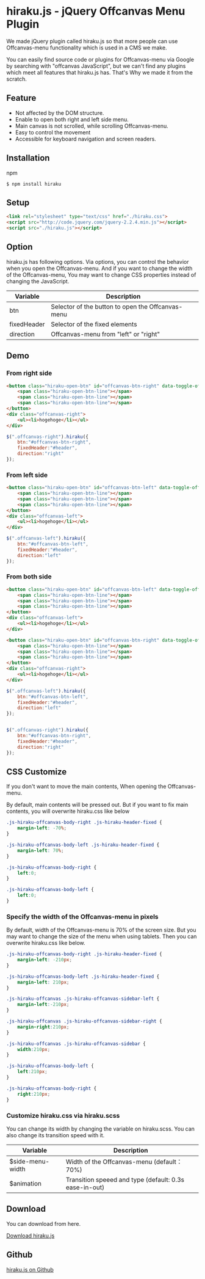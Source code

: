 # hiraku.js - jQuery Offcanvas Menu Plugin

We made jQuery plugin called hiraku.js so that more people can use Offcanvas-menu functionality which is used in a CMS we make.

You can easily find source code or plugins for Offcanvas-menu via Google by searching with "offcanvas JavaScript", but we can't find any plugins which meet all features that hiraku.js has. That's Why we made it from the scratch.

## Feature

- Not affected by the DOM structure.
- Enable to open both right and left side menu.
- Main canvas is not scrolled, while scrolling Offcanvas-menu.
- Easy to control the movement
- Accessible for keyboard navigation and screen readers.

## Installation

npm

```
$ npm install hiraku
```

## Setup

```html
<link rel="stylesheet" type="text/css" href="./hiraku.css">
<script src="http://code.jquery.com/jquery-2.2.4.min.js"></script>
<script src="./hiraku.js"></script>
```

## Option
hiraku.js has following options. Via options, you can control the behavior when you open the Offcanvas-menu.
And if you want to change the width of the Offcanvas-menu, You may want to change CSS properties instead of changing the JavaScript.

| Variable | Description |
|-----------|----------------------------------------------------------------|
| btn       | Selector of the button to open the Offcanvas-menu |
| fixedHeader | Selector of the fixed elements |
| direction | Offcanvas-menu from "left" or "right" |

## Demo

### From right side
```html
<button class="hiraku-open-btn" id="offcanvas-btn-right" data-toggle-offcanvas="#js-hiraku-offcanvas-1">
	<span class="hiraku-open-btn-line"></span>
	<span class="hiraku-open-btn-line"></span>
	<span class="hiraku-open-btn-line"></span>
</button>
<div class="offcanvas-right">
	<ul><li>hogehoge</li></ul>
</div>
```

```js
$(".offcanvas-right").hiraku({
	btn:"#offcanvas-btn-right",
	fixedHeader:"#header",
	direction:"right"
});
```
### From left side

```html
<button class="hiraku-open-btn" id="offcanvas-btn-left" data-toggle-offcanvas="#js-hiraku-offcanvas-1">
	<span class="hiraku-open-btn-line"></span>
	<span class="hiraku-open-btn-line"></span>
	<span class="hiraku-open-btn-line"></span>
</button>
<div class="offcanvas-left">
	<ul><li>hogehoge</li></ul>
</div>
```

```js
$(".offcanvas-left").hiraku({
	btn:"#offcanvas-btn-left",
	fixedHeader:"#header",
	direction:"left"
});
```
### From both side

```html
<button class="hiraku-open-btn" id="offcanvas-btn-left" data-toggle-offcanvas="#js-hiraku-offcanvas-1">
	<span class="hiraku-open-btn-line"></span>
	<span class="hiraku-open-btn-line"></span>
	<span class="hiraku-open-btn-line"></span>
</button>
<div class="offcanvas-left">
	<ul><li>hogehoge</li></ul>
</div>

<button class="hiraku-open-btn" id="offcanvas-btn-right" data-toggle-offcanvas="#js-hiraku-offcanvas-1">
	<span class="hiraku-open-btn-line"></span>
	<span class="hiraku-open-btn-line"></span>
	<span class="hiraku-open-btn-line"></span>
</button>
<div class="offcanvas-right">
	<ul><li>hogehoge</li></ul>
</div>
```

```js
$(".offcanvas-left").hiraku({
	btn:"#offcanvas-btn-left",
	fixedHeader:"#header",
	direction:"left"
});


$(".offcanvas-right").hiraku({
	btn:"#offcanvas-btn-right",
	fixedHeader:"#header",
	direction:"right"
});
```


## CSS Customize

If you don't want to move the main contents, When opening the Offcanvas-menu.

By default, main contents will be pressed out. But if you want to fix main contents, you will overwrite hiraku.css like below

```css
.js-hiraku-offcanvas-body-right .js-hiraku-header-fixed {
	margin-left: -70%;
}

.js-hiraku-offcanvas-body-left .js-hiraku-header-fixed {
	margin-left: 70%;
}

.js-hiraku-offcanvas-body-right {
	left:0;
}

.js-hiraku-offcanvas-body-left {
	left:0;
}
```


### Specify the width of the Offcanvas-menu in pixels

By default, width of the Offcanvas-menu is 70% of the screen size. But you may want to change the size of the menu when using tablets. Then you can overwrite hiraku.css like below.

```css
.js-hiraku-offcanvas-body-right .js-hiraku-header-fixed {
	margin-left: -210px;
}

.js-hiraku-offcanvas-body-left .js-hiraku-header-fixed {
	margin-left: 210px;
}

.js-hiraku-offcanvas .js-hiraku-offcanvas-sidebar-left {
	margin-left:-210px;
}

.js-hiraku-offcanvas .js-hiraku-offcanvas-sidebar-right {
	margin-right:210px;
}

.js-hiraku-offcanvas .js-hiraku-offcanvas-sidebar {
	width:210px;
}

.js-hiraku-offcanvas-body-left {
	left:210px;
}

.js-hiraku-offcanvas-body-right {
	right:210px;
}
```

### Customize hiraku.css via hiraku.scss

You can change its width by changing the variable on hiraku.scss. You can also change its transition speed with it.

| Variable | Description |
|-----------|----------------------------------------------------------------|
| $side-menu-width | Width of the Offcanvas-menu (default： 70%) |
| $animation | Transition speeed and type (default: 0.3s ease-in-out) |

## Download

You can download from here.

[Download hiraku.js](http://github.com/appleple/hiraku/archive/master.zip)

## Github

[hiraku.js on Github](http://github.com/appleple/hiraku)
